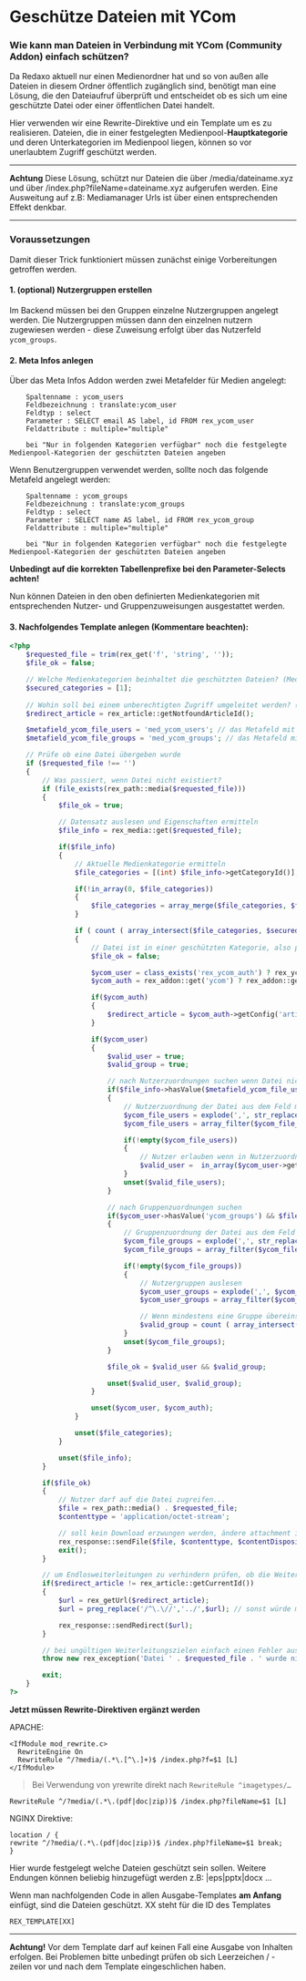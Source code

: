 # Geschütze Dateien mit YCom

### Wie kann man Dateien in Verbindung mit YCom (Community Addon) einfach schützen?
Da Redaxo aktuell nur einen Medienordner hat und so von außen alle Dateien in diesem Ordner öffentlich zugänglich sind, benötigt man eine Lösung, die den Dateiaufruf überprüft und entscheidet ob es sich um eine geschützte Datei oder einer öffentlichen Datei handelt. 

Hier verwenden wir eine Rewrite-Direktive und ein Template um es zu realisieren.  Dateien, die in einer festgelegten Medienpool-**Hauptkategorie** und deren Unterkategorien im Medienpool liegen, können so vor unerlaubtem Zugriff geschützt werden. 

----------
**Achtung**
Diese Lösung, schützt nur Dateien die über /media/dateiname.xyz und über /index.php?fileName=dateiname.xyz aufgerufen werden. Eine Ausweitung auf z.B: Mediamanager Urls ist über einen entsprechenden Effekt denkbar.

----------
### Voraussetzungen
Damit dieser Trick funktioniert müssen zunächst einige Vorbereitungen getroffen werden.

#### 1. (optional) Nutzergruppen erstellen
Im Backend müssen bei den Gruppen einzelne Nutzergruppen angelegt werden. Die Nutzergruppen müssen dann den einzelnen nutzern zugewiesen werden - diese Zuweisung erfolgt über das Nutzerfeld ```ycom_groups```.

#### 2. Meta Infos anlegen
Über das Meta Infos Addon werden zwei Metafelder für Medien angelegt:

```
	Spaltenname : ycom_users
	Feldbezeichnung : translate:ycom_user
	Feldtyp : select
	Parameter : SELECT email AS label, id FROM rex_ycom_user
	Feldattribute : multiple="multiple"

	bei "Nur in folgenden Kategorien verfügbar" noch die festgelegte Medienpool-Kategorien der geschützten Dateien angeben
```

Wenn Benutzergruppen verwendet werden, sollte noch das folgende Metafeld angelegt werden:

```
	Spaltenname : ycom_groups
	Feldbezeichnung : translate:ycom_groups
	Feldtyp : select
	Parameter : SELECT name AS label, id FROM rex_ycom_group
	Feldattribute : multiple="multiple"

	bei "Nur in folgenden Kategorien verfügbar" noch die festgelegte Medienpool-Kategorien der geschützten Dateien angeben
```

**Unbedingt auf die korrekten Tabellenprefixe bei den Parameter-Selects achten!**

Nun können Dateien in den oben definierten Medienkategorien mit entsprechenden Nutzer- und Gruppenzuweisungen ausgestattet werden.

#### 3. Nachfolgendes Template anlegen (Kommentare beachten): 

```php
<?php
	$requested_file = trim(rex_get('f', 'string', ''));
	$file_ok = false;

	// Welche Medienkategorien beinhaltet die geschützten Dateien? (Medienpool-Kategorie-ID)
	$secured_categories = [1];
		
	// Wohin soll bei einem unberechtigten Zugriff umgeleitet werden? (Artikel ID)
	$redirect_article = rex_article::getNotfoundArticleId();

	$metafield_ycom_file_users = 'med_ycom_users'; // das Metafeld mit den Nutzerzuordnungen
	$metafield_ycom_file_groups = 'med_ycom_groups'; // das Metafeld mit den Gruppenzuordnungen

	// Prüfe ob eine Datei übergeben wurde
	if ($requested_file !== '')
    {		
		// Was passiert, wenn Datei nicht existiert?
		if (file_exists(rex_path::media($requested_file)))
		{
			$file_ok = true;

			// Datensatz auslesen und Eigenschaften ermitteln
			$file_info = rex_media::get($requested_file);

			if($file_info)
			{
				// Aktuelle Medienkategorie ermitteln
				$file_categories = [(int) $file_info->getCategoryId()];

				if(!in_array(0, $file_categories))
				{
					$file_categories = array_merge($file_categories, $file_info->getCategory()->getPathAsArray());
				}

				if ( count ( array_intersect($file_categories, $secured_categories) ) > 0 )
    			{
    				// Datei ist in einer geschützten Kategorie, also per se erstmal verbieten
    				$file_ok = false;

					$ycom_user = class_exists('rex_ycom_auth') ? rex_ycom_auth::getUser() : null;
					$ycom_auth = rex_addon::get('ycom') ? rex_addon::get('ycom')->getPlugin('auth') : null;

					if($ycom_auth)
					{
						$redirect_article = $ycom_auth->getConfig('article_id_jump_denied');
					}

					if($ycom_user)
					{
						$valid_user = true;
						$valid_group = true;

						// nach Nutzerzuordnungen suchen wenn Datei nicht erlaubt ist...
						if($file_info->hasValue($metafield_ycom_file_users))
						{
				    		// Nutzerzuordnung der Datei aus dem Feld med_ycom_users auslesen
				    		$ycom_file_users = explode(',', str_replace('|', ',', $file_info->getValue($metafield_ycom_file_users)));
				    		$ycom_file_users = array_filter($ycom_file_users);

				    		if(!empty($ycom_file_users))
				    		{
				    			// Nutzer erlauben wenn in Nutzerzuordnung enthalten 
				    			$valid_user =  in_array($ycom_user->getValue('id'), $ycom_file_users);
				    		}
				    		unset($valid_file_users);
						}

						// nach Gruppenzuordnungen suchen
						if($ycom_user->hasValue('ycom_groups') && $file_info->hasValue($metafield_ycom_file_groups))
						{
				    		// Gruppenzuordnung der Datei aus dem Feld med_ycom_groups auslesen
				    		$ycom_file_groups = explode(',', str_replace('|', ',', $file_info->getValue($metafield_ycom_file_groups)));
				    		$ycom_file_groups = array_filter($ycom_file_groups);

				    		if(!empty($ycom_file_groups))
				    		{
				        		// Nutzergruppen auslesen
				        		$ycom_user_groups = explode(',', $ycom_user->getValue('ycom_groups'));
				        		$ycom_user_groups = array_filter($ycom_user_groups);

		        				// Wenn mindestens eine Gruppe übereinstimmt, dann erlauben!
			        			$valid_group = count ( array_intersect($ycom_user_groups, $ycom_file_groups) ) > 0;
				    		}
				    		unset($ycom_file_groups);
						}

						$file_ok = $valid_user && $valid_group;

						unset($valid_user, $valid_group);
					}

					unset($ycom_user, $ycom_auth);
    			}

    			unset($file_categories);
    		}

    		unset($file_info);
    	}

    	if($file_ok)
		{
			// Nutzer darf auf die Datei zugreifen...
			$file = rex_path::media() . $requested_file;
			$contenttype = 'application/octet-stream';

			// soll kein Download erzwungen werden, ändere attachment in inline		
			rex_response::sendFile($file, $contenttype, $contentDisposition = 'attachment');
			exit();
		}

		// um Endlosweiterleitungen zu verhindern prüfen, ob die Weiterleitungs-ID unterschiedlich vom aktuellen Artikel ist
		if($redirect_article != rex_article::getCurrentId())
		{
			$url = rex_getUrl($redirect_article);
			$url = preg_replace('/^\.\//','../',$url); // sonst würde man auf /media/index.php weitergeleitet werden...

			rex_response::sendRedirect($url);
		}

		// bei ungültigen Weiterleitungszielen einfach einen Fehler auswerfen.
		throw new rex_exception('Datei ' . $requested_file . ' wurde nicht gefunden');

		exit;
    } 
?>
```

**Jetzt müssen Rewrite-Direktiven ergänzt werden**

APACHE:

	<IfModule mod_rewrite.c>
	  RewriteEngine On
	  RewriteRule ^/?media/(.*\.[^\.]+)$ /index.php?f=$1 [L]
	</IfModule>

> Bei Verwendung von yrewrite direkt nach `RewriteRule ^imagetypes/…`
    
	RewriteRule ^/?media/(.*\.(pdf|doc|zip))$ /index.php?fileName=$1 [L]

NGINX Direktive:

	location / {
	rewrite ^/?media/(.*\.(pdf|doc|zip))$ /index.php?fileName=$1 break;
	}

Hier wurde festgelegt welche Dateien geschützt sein sollen.
Weitere Endungen können beliebig hinzugefügt werden z.B:  |eps|pptx|docx …


Wenn man nachfolgenden Code in allen Ausgabe-Templates **am Anfang** einfügt, sind die Dateien geschützt. 
XX steht für die ID des Templates

	REX_TEMPLATE[XX]


----------
**Achtung!** Vor dem Template darf auf keinen Fall eine Ausgabe von Inhalten erfolgen.
Bei Problemen bitte unbedingt prüfen ob sich Leerzeichen / -zeilen vor und nach dem Template eingeschlichen haben.  
